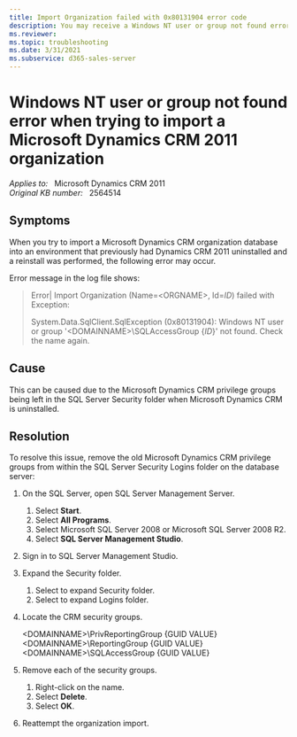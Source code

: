```yaml
---
title: Import Organization failed with 0x80131904 error code
description: You may receive a Windows NT user or group not found error when importing a Microsoft Dynamics CRM 2011 organization. Provides a resolution.
ms.reviewer: 
ms.topic: troubleshooting
ms.date: 3/31/2021
ms.subservice: d365-sales-server
---
```

# Windows NT user or group not found error when trying to import a Microsoft Dynamics CRM 2011 organization

_Applies to:_ &nbsp; Microsoft Dynamics CRM 2011  
_Original KB number:_ &nbsp; 2564514

## Symptoms

When you try to import a Microsoft Dynamics CRM organization database into an environment that previously had Dynamics CRM 2011 uninstalled and a reinstall was performed, the following error may occur.

Error message in the log file shows:

> Error| Import Organization (Name=\<ORGNAME>, Id=*ID*) failed with Exception:
>
> System.Data.SqlClient.SqlException (0x80131904): Windows NT user or group '\<DOMAINNAME>\SQLAccessGroup {*ID*}' not found. Check the name again.

## Cause

This can be caused due to the Microsoft Dynamics CRM privilege groups being left in the SQL Server Security folder when Microsoft Dynamics CRM is uninstalled.

## Resolution

To resolve this issue, remove the old Microsoft Dynamics CRM privilege groups from within the SQL Server Security Logins folder on the database server:

1. On the SQL Server, open SQL Server Management Server.

    1. Select **Start**.
    2. Select **All Programs**.
    3. Select Microsoft SQL Server 2008 or Microsoft SQL Server 2008 R2.
    4. Select **SQL Server Management Studio**.

2. Sign in to SQL Server Management Studio.

3. Expand the Security folder.

    1. Select to expand Security folder.
    2. Select to expand Logins folder.

4. Locate the CRM security groups.

    \<DOMAINNAME>\PrivReportingGroup {GUID VALUE}  
    \<DOMAINNAME>\ReportingGroup {GUID VALUE}  
    \<DOMAINNAME>\SQLAccessGroup {GUID VALUE}

5. Remove each of the security groups.

    1. Right-click on the name.
    2. Select **Delete**.
    3. Select **OK**.

6. Reattempt the organization import.
